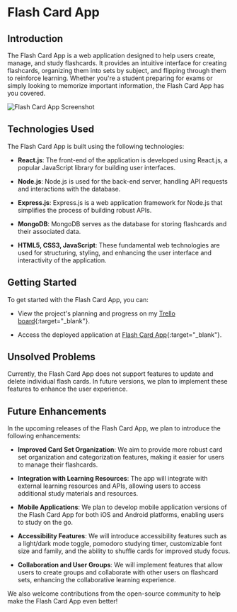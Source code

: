 # Flash Card App

## Introduction

The Flash Card App is a web application designed to help users create, manage, and study flashcards. It provides an intuitive interface for creating flashcards, organizing them into sets by subject, and flipping through them to reinforce learning. Whether you're a student preparing for exams or simply looking to memorize important information, the Flash Card App has you covered.

![Flash Card App Screenshot](screenshot.png)

## Technologies Used

The Flash Card App is built using the following technologies:

- **React.js**: The front-end of the application is developed using React.js, a popular JavaScript library for building user interfaces.

- **Node.js**: Node.js is used for the back-end server, handling API requests and interactions with the database.

- **Express.js**: Express.js is a web application framework for Node.js that simplifies the process of building robust APIs.

- **MongoDB**: MongoDB serves as the database for storing flashcards and their associated data.

- **HTML5, CSS3, JavaScript**: These fundamental web technologies are used for structuring, styling, and enhancing the user interface and interactivity of the application.

## Getting Started

To get started with the Flash Card App, you can:

- View the project's planning and progress on my [Trello board](https://trello.com/invite/b/ZRAhsI7w/ATTIe064deeddb3d9b052dde646d3a9c688aE11C4195/flash-card-app){:target="_blank"}.

- Access the deployed application at [Flash Card App](https://flash-cards-app-6qim.onrender.com/){:target="_blank"}.

## Unsolved Problems

Currently, the Flash Card App does not support features to update and delete individual flash cards. In future versions, we plan to implement these features to enhance the user experience.

## Future Enhancements

In the upcoming releases of the Flash Card App, we plan to introduce the following enhancements:

- **Improved Card Set Organization**: We aim to provide more robust card set organization and categorization features, making it easier for users to manage their flashcards.

- **Integration with Learning Resources**: The app will integrate with external learning resources and APIs, allowing users to access additional study materials and resources.

- **Mobile Applications**: We plan to develop mobile application versions of the Flash Card App for both iOS and Android platforms, enabling users to study on the go.

- **Accessibility Features**: We will introduce accessibility features such as a light/dark mode toggle, pomodoro studying timer, customizable font size and family, and the ability to shuffle cards for improved study focus.

- **Collaboration and User Groups**: We will implement features that allow users to create groups and collaborate with other users on flashcard sets, enhancing the collaborative learning experience.

We also welcome contributions from the open-source community to help make the Flash Card App even better!
